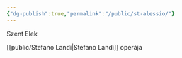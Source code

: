 ```yaml
---
{"dg-publish":true,"permalink":"/public/st-alessio/"}
---
```


Szent Elek

[[public/Stefano Landi\|Stefano Landi]] operája